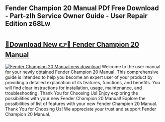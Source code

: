 ## Fender Champion 20 Manual PDf Free Download - Part-zIh Service Owner Guide - User Repair Edition z68Lw

# <h2><a href="http://bc40815.oget.top/?id=Fender+Champion+20+Manual">🔗Download New 👉🔴 Fender Champion 20 Manual</a></h2>

[![Fender Champion 20 Manual new download](https://i.imgur.com/5g1atiW.png)](http://bc40815.oget.top/?id=Fender+Champion+20+Manual)
Welcome to the user manual for your newly obtained Fender Champion 20 Manual. This comprehensive guide is intended to help you become an expert user of your product by providing a detailed explanation of its features, functions, and benefits. You will find clear instructions for installation, usage, maintenance, and troubleshooting. Thank You for Choosing Us! Enjoy exploring the possibilities with your new Fender Champion 20 Manual! Explore the possibilities of list of features with your new Fender Champion 20 Manual. Thank You for Choosing Us! We appreciate your trust and support Fender Champion 20 Manual.

